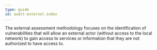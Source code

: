 ```yaml
---
type: guide
id: audit-external-index
...
```


The external assessment methodology focuses on the identification of vulnerabilities that will allow an external actor (without access to the local network) to gain access to services or information that they are not authorized to have access to.
